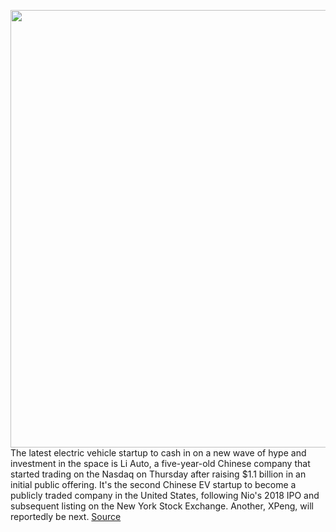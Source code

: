 <img src='https://cdn.vox-cdn.com/thumbor/D1Ha_4E84wRiqlLSgYpq_1TDFNY=/0x0:1920x1080/1200x800/filters:focal(807x387:1113x693)/cdn.vox-cdn.com/uploads/chorus_image/image/67133617/li_auto.0.jpg' width='700px' /><br/>
The latest electric vehicle startup to cash in on a new wave of hype and investment in the space is Li Auto, a five-year-old Chinese company that started trading on the Nasdaq on Thursday after raising $1.1 billion in an initial public offering. It's the second Chinese EV startup to become a publicly traded company in the United States, following Nio's 2018 IPO and subsequent listing on the New York Stock Exchange. Another, XPeng, will reportedly be next.
<a href='https://www.theverge.com/2020/7/30/21348057/chinese-ev-startup-li-auto-public-stock-nasdaq-trading'> Source <a/>